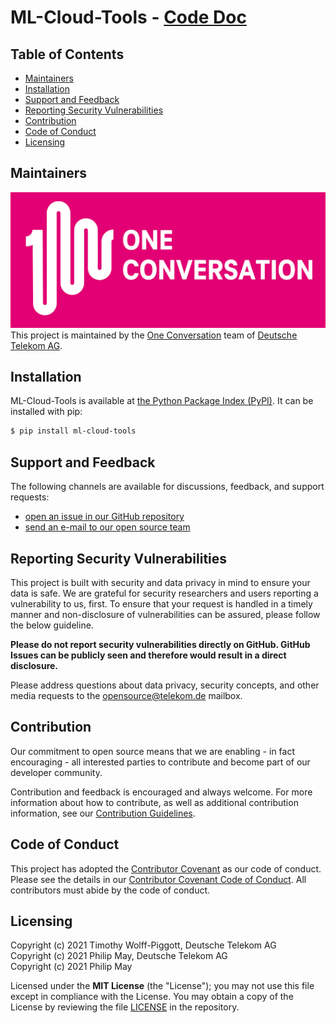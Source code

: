 # ML-Cloud-Tools - [Code Doc](https://telekom.github.io/ml-cloud-tools/)

## Table of Contents

- [Maintainers](#maintainers)
- [Installation](#installation)
- [Support and Feedback](#support-and-feedback)
- [Reporting Security Vulnerabilities](#reporting-security-vulnerabilities)
- [Contribution](#contribution)
- [Code of Conduct](#code-of-conduct)
- [Licensing](#licensing)

## Maintainers

[![One Conversation](https://raw.githubusercontent.com/telekom/ml-cloud-tools/main/docs/source/imgs/1c-logo.png)](https://www.welove.ai/)
<br/>
This project is maintained by the [One Conversation](https://www.welove.ai/)
team of [Deutsche Telekom AG](https://www.telekom.com/).

## Installation

ML-Cloud-Tools is available at [the Python Package Index (PyPI)](https://pypi.org/project/ml-cloud-tools/).
It can be installed with pip:

```bash
$ pip install ml-cloud-tools
```

## Support and Feedback

The following channels are available for discussions, feedback, and support requests:

- [open an issue in our GitHub repository](https://github.com/telekom/ml-cloud-tools/issues/new/choose)
- [send an e-mail to our open source team](mailto:opensource@telekom.de)

## Reporting Security Vulnerabilities

This project is built with security and data privacy in mind to ensure your data is safe.
We are grateful for security researchers and users reporting a vulnerability to us, first.
To ensure that your request is handled in a timely manner and non-disclosure of vulnerabilities
can be assured, please follow the below guideline.

**Please do not report security vulnerabilities directly on GitHub.
GitHub Issues can be publicly seen and therefore would result in a direct disclosure.**

Please address questions about data privacy, security concepts,
and other media requests to the [opensource@telekom.de](mailto:opensource@telekom.de) mailbox.

## Contribution

Our commitment to open source means that we are enabling - in fact encouraging - all interested
parties to contribute and become part of our developer community.

Contribution and feedback is encouraged and always welcome. For more information about how to
contribute, as well as additional contribution information, see our
[Contribution Guidelines](https://github.com/telekom/ml-cloud-tools/blob/main/CONTRIBUTING.md).

## Code of Conduct

This project has adopted the [Contributor Covenant](https://www.contributor-covenant.org/)
as our code of conduct. Please see the details in our
[Contributor Covenant Code of Conduct](https://github.com/telekom/ml-cloud-tools/blob/main/CODE_OF_CONDUCT.md).
All contributors must abide by the code of conduct.

## Licensing

Copyright (c) 2021 Timothy Wolff-Piggott, Deutsche Telekom AG<br/>
Copyright (c) 2021 Philip May, Deutsche Telekom AG<br/>
Copyright (c) 2021 Philip May

Licensed under the **MIT License** (the "License"); you may not use this file except in compliance with the License.
You may obtain a copy of the License by reviewing the file
[LICENSE](https://github.com/telekom/ml-cloud-tools/blob/main/LICENSE) in the repository.
